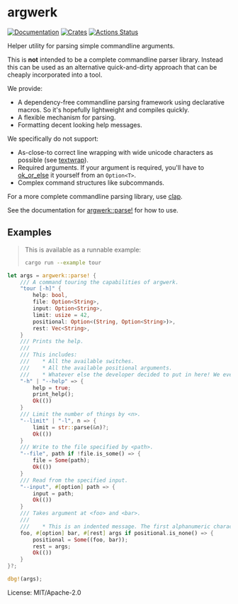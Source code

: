 # argwerk

[![Documentation](https://docs.rs/argwerk/badge.svg)](https://docs.rs/argwerk)
[![Crates](https://img.shields.io/crates/v/argwerk.svg)](https://crates.io/crates/argwerk)
[![Actions Status](https://github.com/udoprog/argwerk/workflows/Rust/badge.svg)](https://github.com/udoprog/argwerk/actions)

Helper utility for parsing simple commandline arguments.

This is **not** intended to be a complete commandline parser library.
Instead this can be used as an alternative quick-and-dirty approach that can
be cheaply incorporated into a tool.

We provide:
* A dependency-free commandline parsing framework using declarative macros.
  So it's hopefully lightweight and compiles quickly.
* A flexible mechanism for parsing.
* Formatting decent looking help messages.

We specifically do not support:
* As-close-to correct line wrapping with wide unicode characters as possible
  (see [textwrap]).
* Required arguments. If your argument is required, you'll have to
  [ok_or_else] it yourself from an `Option<T>`.
* Complex command structures like subcommands.

For a more complete commandline parsing library, use [clap].

See the documentation for [argwerk::parse!] for how to use.

## Examples

> This is available as a runnable example:
> ```sh
> cargo run --example tour
> ```

```rust
let args = argwerk::parse! {
    /// A command touring the capabilities of argwerk.
    "tour [-h]" {
        help: bool,
        file: Option<String>,
        input: Option<String>,
        limit: usize = 42,
        positional: Option<(String, Option<String>)>,
        rest: Vec<String>,
    }
    /// Prints the help.
    ///
    /// This includes:
    ///    * All the available switches.
    ///    * All the available positional arguments.
    ///    * Whatever else the developer decided to put in here! We even support wrapping comments which are overly long.
    "-h" | "--help" => {
        help = true;
        print_help();
        Ok(())
    }
    /// Limit the number of things by <n>.
    "--limit" | "-l", n => {
        limit = str::parse(&n)?;
        Ok(())
    }
    /// Write to the file specified by <path>.
    "--file", path if !file.is_some() => {
        file = Some(path);
        Ok(())
    }
    /// Read from the specified input.
    "--input", #[option] path => {
        input = path;
        Ok(())
    }
    /// Takes argument at <foo> and <bar>.
    ///
    ///    * This is an indented message. The first alphanumeric character determines the indentation to use.
    foo, #[option] bar, #[rest] args if positional.is_none() => {
        positional = Some((foo, bar));
        rest = args;
        Ok(())
    }
}?;

dbg!(args);
```

[ok_or_else]: https://doc.rust-lang.org/std/option/enum.Option.html#method.ok_or_else
[textwrap]: https://docs.rs/textwrap/0.13.2/textwrap/#displayed-width-vs-byte-size
[argwerk::parse!]: https://docs.rs/argwerk/0/argwerk/macro.parse.html
[clap]: https://docs.rs/clap

License: MIT/Apache-2.0
